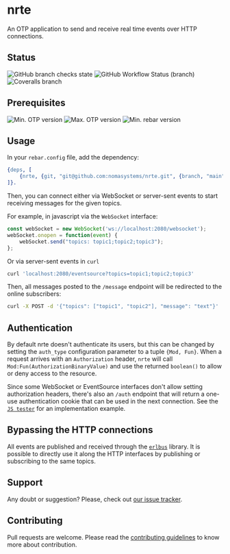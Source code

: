 # nrte

An OTP application to send and receive real time events over HTTP connections.

## Status

![GitHub branch checks state](https://img.shields.io/github/checks-status/nomasystems/nrte/main)
![GitHub Workflow Status (branch)](https://img.shields.io/github/workflow/status/nomasystems/nrte/ci/main)
![Coveralls branch](https://img.shields.io/coveralls/github/nomasystems/nrte/main)

## Prerequisites

![Min. OTP version](https://img.shields.io/badge/min._OTP-26-blue)
![Max. OTP version](https://img.shields.io/badge/max._OTP-26-blue)
![Min. rebar version](https://img.shields.io/badge/min._rebar-3.22.X-blue)

## Usage

In your `rebar.config` file, add the dependency:
```erl
{deps, [
    {nrte, {git, "git@github.com:nomasystems/nrte.git", {branch, "main"}}}
]}.
```

Then, you can connect either via WebSocket or server-sent events to start receiving messages for the given topics.

For example, in javascript via the `WebSocket` interface:
```js
const webSocket = new WebSocket('ws://localhost:2080/websocket');
webSocket.onopen = function(event) {
    webSocket.send("topics: topic1;topic2;topic3");
};
```

Or via server-sent events in `curl` 
```sh
curl 'localhost:2080/eventsource?topics=topic1;topic2;topic3'
```

Then, all messages posted to the `/message` endpoint will be redirected to the online subscribers:
```sh
curl -X POST -d '{"topics": ["topic1", "topic2"], "message": "text"}' 'localhost:2080/message'
```

## Authentication

By default nrte doesn't authenticate its users, but this can be changed by setting the `auth_type` configuration parameter to a tuple `{Mod, Fun}`. When a request arrives with an `Authorization` header, `nrte` will call `Mod:Fun(AuthorizationBinaryValue)` and use the returned `boolean()` to allow or deny access to the resource.

Since some WebSocket or EventSource interfaces don't allow setting authorization headers, there's also an `/auth` endpoint that will return a one-use authentication cookie that can be used in the next connection. See the [`JS tester`](priv/tester.html) for an implementation example.

## Bypassing the HTTP connections

All events are published and received through the [`erlbus`](https://github.com/cabol/erlbus) library. It is possible to directly use it along the HTTP interfaces by publishing or subscribing to the same topics.

## Support

Any doubt or suggestion? Please, check out [our issue tracker](https://github.com/nomasystems/nrte/issues).

## Contributing

Pull requests are welcome. Please read the [contributing guidelines](CONTRIBUTING.md) to know more about contribution.
